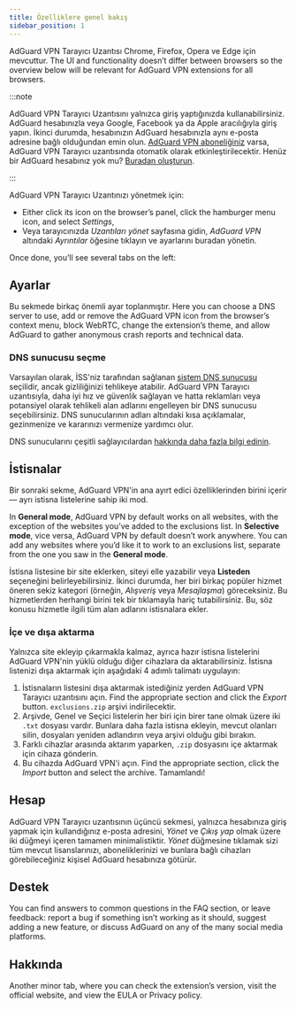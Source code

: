 ```yaml
---
title: Özelliklere genel bakış
sidebar_position: 1
---
```


AdGuard VPN Tarayıcı Uzantısı Chrome, Firefox, Opera ve Edge için mevcuttur. The UI and functionality doesn’t differ between browsers so the overview below will be relevant for AdGuard VPN extensions for all browsers.

:::note

AdGuard VPN Tarayıcı Uzantısını yalnızca giriş yaptığınızda kullanabilirsiniz. AdGuard hesabınızla veya Google, Facebook ya da Apple aracılığıyla giriş yapın. İkinci durumda, hesabınızın AdGuard hesabınızla aynı e-posta adresine bağlı olduğundan emin olun. [AdGuard VPN aboneliğiniz](/general/subscription) varsa, AdGuard VPN Tarayıcı uzantısında otomatik olarak etkinleştirilecektir. Henüz bir AdGuard hesabınız yok mu? [Buradan oluşturun](https://auth.adguard.com/registration.html).

:::

AdGuard VPN Tarayıcı Uzantınızı yönetmek için:

- Either click its icon on the browser’s panel, click the hamburger menu icon, and select *Settings*,
- Veya tarayıcınızda *Uzantıları yönet* sayfasına gidin, *AdGuard VPN* altındaki *Ayrıntılar* öğesine tıklayın ve ayarlarını buradan yönetin.

Once done, you’ll see several tabs on the left:

## Ayarlar

Bu sekmede birkaç önemli ayar toplanmıştır. Here you can choose a DNS server to use, add or remove the AdGuard VPN icon from the browser’s context menu, block WebRTC, change the extension’s theme, and allow AdGuard to gather anonymous crash reports and technical data.

### DNS sunucusu seçme

Varsayılan olarak, İSS'niz tarafından sağlanan [sistem DNS sunucusu](https://adguard-dns.io/kb/general/dns-filtering/#what-is-dns) seçilidir, ancak gizliliğinizi tehlikeye atabilir. AdGuard VPN Tarayıcı uzantısıyla, daha iyi hız ve güvenlik sağlayan ve hatta reklamları veya potansiyel olarak tehlikeli alan adlarını engelleyen bir DNS sunucusu seçebilirsiniz. DNS sunucularının adları altındaki kısa açıklamalar, gezinmenize ve kararınızı vermenize yardımcı olur.

DNS sunucularını çeşitli sağlayıcılardan [hakkında daha fazla bilgi edinin](https://adguard-dns.io/kb/general/dns-providers/).

## İstisnalar

Bir sonraki sekme, AdGuard VPN'in ana ayırt edici özelliklerinden birini içerir — ayrı istisna listelerine sahip iki mod.

In **General mode**, AdGuard VPN by default works on all websites, with the exception of the websites you’ve added to the exclusions list. In **Selective mode**, vice versa, AdGuard VPN by default doesn’t work anywhere. You can add any websites where you’d like it to work to an exclusions list, separate from the one you saw in the **General mode**.

İstisna listesine bir site eklerken, siteyi elle yazabilir veya **Listeden** seçeneğini belirleyebilirsiniz. İkinci durumda, her biri birkaç popüler hizmet öneren sekiz kategori (örneğin, *Alışveriş* veya *Mesajlaşma*) göreceksiniz. Bu hizmetlerden herhangi birini tek bir tıklamayla hariç tutabilirsiniz. Bu, söz konusu hizmetle ilgili tüm alan adlarını istisnalara ekler.

### İçe ve dışa aktarma

Yalnızca site ekleyip çıkarmakla kalmaz, ayrıca hazır istisna listelerini AdGuard VPN'nin yüklü olduğu diğer cihazlara da aktarabilirsiniz. İstisna listenizi dışa aktarmak için aşağıdaki 4 adımlı talimatı uygulayın:

1. İstisnaların listesini dışa aktarmak istediğiniz yerden AdGuard VPN Tarayıcı uzantısını açın. Find the appropriate section and click the *Export* button. `exclusions.zip` arşivi indirilecektir.
1. Arşivde, Genel ve Seçici listelerin her biri için birer tane olmak üzere iki `.txt` dosyası vardır. Bunlara daha fazla istisna ekleyin, mevcut olanları silin, dosyaları yeniden adlandırın veya arşivi olduğu gibi bırakın.
1. Farklı cihazlar arasında aktarım yaparken, `.zip` dosyasını içe aktarmak için cihaza gönderin.
1. Bu cihazda AdGuard VPN'i açın. Find the appropriate section, click the *Import* button and select the archive. Tamamlandı!

## Hesap

AdGuard VPN Tarayıcı uzantısının üçüncü sekmesi, yalnızca hesabınıza giriş yapmak için kullandığınız e-posta adresini, *Yönet* ve *Çıkış yap* olmak üzere iki düğmeyi içeren tamamen minimalistiktir. *Yönet* düğmesine tıklamak sizi tüm mevcut lisanslarınızı, aboneliklerinizi ve bunlara bağlı cihazları görebileceğiniz kişisel AdGuard hesabınıza götürür.

## Destek

You can find answers to common questions in the FAQ section, or leave feedback: report a bug if something isn’t working as it should, suggest adding a new feature, or discuss AdGuard on any of the many social media platforms.

## Hakkında

Another minor tab, where you can check the extension’s version, visit the official website, and view the EULA or Privacy policy.
